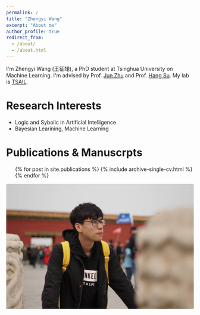 ```yaml
---
permalink: /
title: "Zhengyi Wang"
excerpt: "About me"
author_profile: true
redirect_from: 
  - /about/
  - /about.html
---
```


I'm Zhengyi Wang (王征翊), a PhD student at Tsinghua University on Machine Learning. I'm advised by Prof. [Jun Zhu](https://ml.cs.tsinghua.edu.cn/~jun/index.shtml) and Prof. [Hang Su](https://www.suhangss.me/). My lab is [TSAIL](https://ml.cs.tsinghua.edu.cn/).

Research Interests
======
* Logic and Sybolic in Artificial Intelligence
* Bayesian Learining, Machine Learning

Publications & Manuscrpts
======
  <ul>{% for post in site.publications %}
    {% include archive-single-cv.html %}
  {% endfor %}</ul>

![profile](/images/profile-large.jpg)
